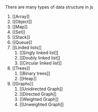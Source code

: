 There are many types of data structure in js

1. [[Array]]
2. [[Object]]
3. [[Map]]
4. [[Set]]
5. [[Stack]]
6. [[Queue]]
7. [[Linded lists]]
	1. [[Singly linked list]]
	2. [[Doubly linked list]]
	3. [[Circular linked list]]
8. [[Trees]]
	1. [[Binary trees]]
	2. [[Heap]]
9. [[Graphs]]
	1. [[Unidirected  Graph]]
	2. [[Directed Graph]]
	3. [[Weighted Graph]]
	4. [[Unweighted Graph]]
